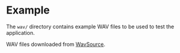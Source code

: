 # Example

The `wav/` directory contains example WAV files to be used to test the application.

WAV files downloaded from [WavSource](http://www.wavsource.com/).
